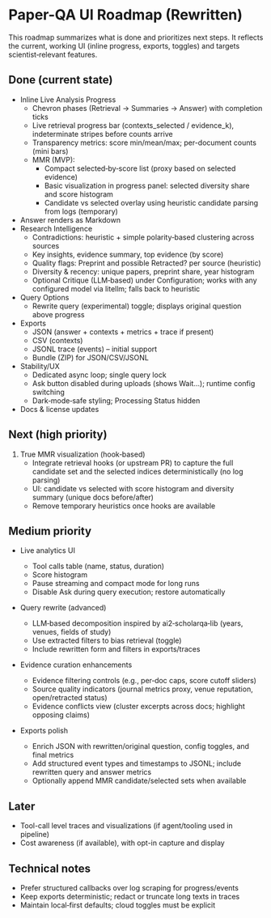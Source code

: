 # Paper-QA UI Roadmap (Rewritten)

This roadmap summarizes what is done and prioritizes next steps. It reflects the current, working UI (inline progress, exports, toggles) and targets scientist‑relevant features.

## Done (current state)
- Inline Live Analysis Progress
  - Chevron phases (Retrieval → Summaries → Answer) with completion ticks
  - Live retrieval progress bar (contexts_selected / evidence_k), indeterminate stripes before counts arrive
  - Transparency metrics: score min/mean/max; per-document counts (mini bars)
  - MMR (MVP):
    - Compact selected‑by‑score list (proxy based on selected evidence)
    - Basic visualization in progress panel: selected diversity share and score histogram
    - Candidate vs selected overlay using heuristic candidate parsing from logs (temporary)
- Answer renders as Markdown
- Research Intelligence
  - Contradictions: heuristic + simple polarity‑based clustering across sources
  - Key insights, evidence summary, top evidence (by score)
  - Quality flags: Preprint and possible Retracted? per source (heuristic)
  - Diversity & recency: unique papers, preprint share, year histogram
  - Optional Critique (LLM‑based) under Configuration; works with any configured model via litellm; falls back to heuristic
- Query Options
  - Rewrite query (experimental) toggle; displays original question above progress
- Exports
  - JSON (answer + contexts + metrics + trace if present)
  - CSV (contexts)
  - JSONL trace (events) – initial support
  - Bundle (ZIP) for JSON/CSV/JSONL
- Stability/UX
  - Dedicated async loop; single query lock
  - Ask button disabled during uploads (shows Wait…); runtime config switching
  - Dark‑mode‑safe styling; Processing Status hidden
- Docs & license updates

## Next (high priority)
1) True MMR visualization (hook‑based)
   - Integrate retrieval hooks (or upstream PR) to capture the full candidate set and the selected indices deterministically (no log parsing)
   - UI: candidate vs selected with score histogram and diversity summary (unique docs before/after)
   - Remove temporary heuristics once hooks are available

## Medium priority
- Live analytics UI
  - Tool calls table (name, status, duration)
  - Score histogram
  - Pause streaming and compact mode for long runs
  - Disable Ask during query execution; restore automatically
- Query rewrite (advanced)
  - LLM‑based decomposition inspired by ai2‑scholarqa‑lib (years, venues, fields of study)
  - Use extracted filters to bias retrieval (toggle)
  - Include rewritten form and filters in exports/traces
- Evidence curation enhancements
  - Evidence filtering controls (e.g., per‑doc caps, score cutoff sliders)
  - Source quality indicators (journal metrics proxy, venue reputation, open/retracted status)
  - Evidence conflicts view (cluster excerpts across docs; highlight opposing claims)

- Exports polish
  - Enrich JSON with rewritten/original question, config toggles, and final metrics
  - Add structured event types and timestamps to JSONL; include rewritten query and answer metrics
  - Optionally append MMR candidate/selected sets when available

## Later
- Tool-call level traces and visualizations (if agent/tooling used in pipeline)
- Cost awareness (if available), with opt-in capture and display

## Technical notes
- Prefer structured callbacks over log scraping for progress/events
- Keep exports deterministic; redact or truncate long texts in traces
- Maintain local‑first defaults; cloud toggles must be explicit
